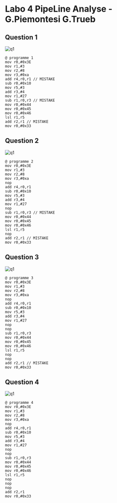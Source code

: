# Labo 4 PipeLine Analyse - G.Piemontesi G.Trueb
## Question 1
![q1](https://github.com/truebguillaume/ARO-Labs/blob/main/4%20-%20PipeLineAnalyse/img/Q1.png)

```assembly
@ programme 1
mov r0,#0x3E
mov r1,#3
mov r2,#8
mov r3,#0xa
add r4,r0,r1 // MISTAKE
sub r0,#0x10
mov r5,#3
add r3,#4
mov r1,#27
sub r1,r0,r3 // MISTAKE
mov r0,#0x44
mov r0,#0x45
mov r0,#0x46
lsl r1,r5
add r2,r1 // MISTAKE
mov r0,#0x33
```

## Question 2
![q1](https://github.com/truebguillaume/ARO-Labs/blob/main/4%20-%20PipeLineAnalyse/img/Q3.png)
```assembly
@ programme 2
mov r0,#0x3E
mov r1,#3
mov r2,#8
mov r3,#0xa
nop
add r4,r0,r1
sub r0,#0x10
mov r5,#3
add r3,#4
mov r1,#27
nop
sub r1,r0,r3 // MISTAKE
mov r0,#0x44
mov r0,#0x45
mov r0,#0x46
lsl r1,r5
nop
add r2,r1 // MISTAKE
mov r0,#0x33
```

## Question 3
![q1](https://github.com/truebguillaume/ARO-Labs/blob/main/4%20-%20PipeLineAnalyse/img/Q3.png)
```assembly
@ programme 3
mov r0,#0x3E
mov r1,#3
mov r2,#8
mov r3,#0xa
nop
add r4,r0,r1
sub r0,#0x10
mov r5,#3
add r3,#4
mov r1,#27
nop
nop
sub r1,r0,r3
mov r0,#0x44
mov r0,#0x45
mov r0,#0x46
lsl r1,r5
nop
nop
add r2,r1 // MISTAKE
mov r0,#0x33
```

## Question 4
![q1](https://github.com/truebguillaume/ARO-Labs/blob/main/4%20-%20PipeLineAnalyse/img/Q4.png)
```assembly
@ programme 4
mov r0,#0x3E
mov r1,#3
mov r2,#8
mov r3,#0xa
nop
add r4,r0,r1
sub r0,#0x10
mov r5,#3
add r3,#4
mov r1,#27
nop
nop
sub r1,r0,r3
mov r0,#0x44
mov r0,#0x45
mov r0,#0x46
lsl r1,r5
nop
nop
nop
add r2,r1
mov r0,#0x33
```
